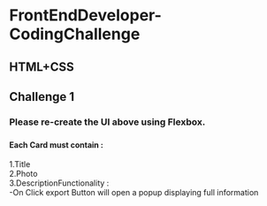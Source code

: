 <h1>FrontEndDeveloper-CodingChallenge</h1>
<h2>HTML+CSS</h2>
<h2>Challenge 1</h2>
<h3>Please re-create the UI above using Flexbox.<h3>
<h4>Each Card must contain :</h4>
1.Title<br>
2.Photo<br>
3.DescriptionFunctionality :<br>
  -On Click export Button will open a popup displaying full information
